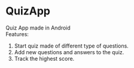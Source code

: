 # QuizApp
Quiz App made in Android <br />
Features: <br />
1. Start quiz made of different type of questions.
2. Add new questions and answers to the quiz.
3. Track the highest score.
